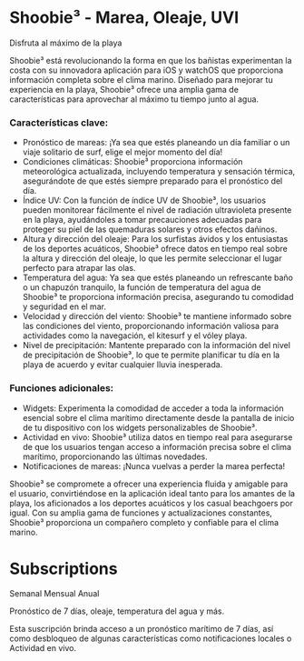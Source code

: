 
# Shoobie³ - Marea, Oleaje, UVI

Disfruta al máximo de la playa

Shoobie³ está revolucionando la forma en que los bañistas experimentan la costa con su innovadora aplicación para iOS y watchOS que proporciona información completa sobre el clima marino. Diseñado para mejorar tu experiencia en la playa, Shoobie³ ofrece una amplia gama de características para aprovechar al máximo tu tiempo junto al agua.

### Características clave:
- Pronóstico de mareas: ¡Ya sea que estés planeando un día familiar o un viaje solitario de surf, elige el mejor momento del día!
- Condiciones climáticas: Shoobie³ proporciona información meteorológica actualizada, incluyendo temperatura y sensación térmica, asegurándote de que estés siempre preparado para el pronóstico del día.
- Índice UV: Con la función de índice UV de Shoobie³, los usuarios pueden monitorear fácilmente el nivel de radiación ultravioleta presente en la playa, ayudándoles a tomar precauciones adecuadas para proteger su piel de las quemaduras solares y otros efectos dañinos.
- Altura y dirección del oleaje: Para los surfistas ávidos y los entusiastas de los deportes acuáticos, Shoobie³ ofrece datos en tiempo real sobre la altura y dirección del oleaje, lo que les permite seleccionar el lugar perfecto para atrapar las olas.
- Temperatura del agua: Ya sea que estés planeando un refrescante baño o un chapuzón tranquilo, la función de temperatura del agua de Shoobie³ te proporciona información precisa, asegurando tu comodidad y seguridad en el mar.
- Velocidad y dirección del viento: Shoobie³ te mantiene informado sobre las condiciones del viento, proporcionando información valiosa para actividades como la navegación, el kitesurf y el vóley playa.
- Nivel de precipitación: Mantente preparado con la información del nivel de precipitación de Shoobie³, lo que te permite planificar tu día en la playa de acuerdo y evitar cualquier lluvia inesperada.

### Funciones adicionales:
- Widgets: Experimenta la comodidad de acceder a toda la información esencial sobre el clima marítimo directamente desde la pantalla de inicio de tu dispositivo con los widgets personalizables de Shoobie³.
- Actividad en vivo: Shoobie³ utiliza datos en tiempo real para asegurarse de que los usuarios tengan acceso a información precisa sobre el clima marítimo, proporcionando las últimas novedades.
- Notificaciones de mareas: ¡Nunca vuelvas a perder la marea perfecta!

Shoobie³ se compromete a ofrecer una experiencia fluida y amigable para el usuario, convirtiéndose en la aplicación ideal tanto para los amantes de la playa, los aficionados a los deportes acuáticos y los casual beachgoers por igual. Con su amplia gama de funciones y actualizaciones constantes, Shoobie³ proporciona un compañero completo y confiable para el clima marino.

# Subscriptions
Semanal
Mensual
Anual

Pronóstico de 7 días, oleaje, temperatura del agua y más.

Esta suscripción brinda acceso a un pronóstico marítimo de 7 días, así como desbloqueo de algunas características como notificaciones locales o Actividad en vivo.
